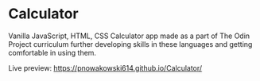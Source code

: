 # Calculator

Vanilla JavaScript, HTML, CSS Calculator app made as a part of The Odin Project curriculum further developing skills in these languages and getting comfortable in using them.

Live preview: https://pnowakowski614.github.io/Calculator/
